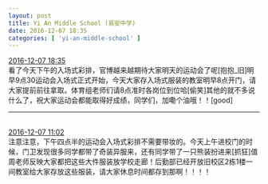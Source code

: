 ```yaml
---
layout: post
title: Yi An Middle School (易安中学)
date: 2016-12-07 18:35
categories: [ 'yi-an-middle-school' ]
---
```


<div class="weibo-info">
  <a href="http://weibo.com/6074218720/El1O04Z7c">2016-12-07 18:35</a>
</div>
看了今天下午的入场式彩排，官博越来越期待大家明天的运动会了呢[抱抱_旧]明早9点30运动会入场式正式开始，今天大家存入场式服装的教室明早8点开门，请大家提前前往拿取。体育组老师们请8点准时各岗位到位哈[偷笑]其他的就不多说什么了，祝大家运动会都能取得好成绩，同学们，加嘞个油哦！！[good]

<!-- more -->

---

<br />
<div class="weibo-info">
  <a href="http://weibo.com/6074218720/EkYQ4qQZO">2016-12-07 11:02</a>
</div>
注意注意，下午四点半的运动会入场式彩排不需要带妆的。今天上午进校门的时候，门卫发现很多同学都带了奇装异服来，还有同学带了一只熊装扮进来[抓狂]值周老师反映大家都把这些大件服装放学校走廊！后勤部已经开放旧校区2栋1楼一间教室给大家存放这些服装，请大家休息时间都存到那啊！！！！
